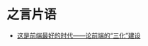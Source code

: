 # 之言片语

* [这是前端最好的时代——论前端的“三化”建设](http://www.csdn.net/article/2015-07-17/2825243-alloy-team-leehey)
